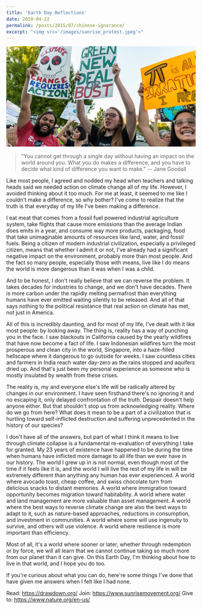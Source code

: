 ```yaml
---
title: 'Earth Day Reflections'
date: 2020-04-22
permalink: /posts/2015/07/chinese-ignorance/
excerpt: "<img src='/images/sunrise_protest.jpeg'>"
---
```


![alt_text](/images/sunrise_protest.jpeg)
<meta property="og:image" content="https://siddsach.github.io/images/china_coronavirus.jpeg" />

> "You cannot get through a single day without having an impact on the world around you. What you do makes a difference, and you have to decide what kind of difference you want to make." -- Jane Goodall

Like most people, I agreed and nodded my head when teachers and talking heads said we needed action on climate change all of my life. However, I avoided thinking about it too much. For me at least, it seemed to me like I couldn't make a difference, so why bother? I've come to realize that the truth is that everyday of my life I've been making a difference. 

I eat meat that comes from a fossil fuel powered industrial agriculture system, take flights that cause more emissions than the average Indian does emits in a year, and consume way more products, packaging, food that take unimaginable amounts of resources like land, water, and fossil fuels. Being a citizen of modern industrial civilization, especially a privileged citizen, means that whether I admit it or not, I've already had a significant negative impact on the environment, probably more than most people. And the fact so many people, especially those with means, live like I do means the world is more dangerous than it was when I was a child.

And to be honest, I don't really believe that we can reverse the problem. It takes decades for industries to change, and we don't have decades. There is more carbon under the rapidly melting permafrost than everything humans have ever emitted waiting silently to be released. And all of that says nothing to the political resistance that real action on climate has met, not just in America. 

All of this is incredibly daunting, and for most of my life, I've dealt with it like most people: by looking away. The thing is, reality has a way of punching you in the face. I saw blackouts in California caused by the yearly wildfires that have now become a fact of life. I saw Indonesian wildfires turn the most prosperous and clean city in the world, Singapore, into a haze-filled hellscape where it dangerous to go outside for weeks. I saw countless cities and farmers in India reach water day-zero as the rains stopped and aquifers dried up.  And that's just been my personal experience as someone who is mostly insulated by wealth from these crises. 

The reality is, my and everyone else's life will be radically altered by changes in our environment. I have seen firsthand there's no ignoring it and no escaping it, only delayed confrontation of the truth. Despair doesn't help anyone either. But that shouldn't stop us from acknowledging reality. Where do we go from here? What does it mean to be a part of a civilization that is hurtling toward self-inflicted destruction and suffering unprecedented in the history of our species? 

I don't have all of the answers, but part of what I think it means to live through climate collapse is a fundamental re-evaluation of everything I take for granted. My 23 years of existence have happened to be during the time when humans have inflicted more damage to all life than we ever have in our history. The world I grew up in is not normal, even though most of the time if it feels like it is, and the world I will live the rest of my life in will be extremely different than anything any human has ever experienced. A world where avocado toast, cheap coffee, and swiss chocolate turn from delicious snacks to distant memories. A world where immigration toward opportunity becomes migration toward habitability. A world where water and land management are more valuable than asset management. A world where the best ways to reverse climate change are also the best ways to adapt to it, such as nature-based approaches, reductions in consumption, and investment in communities. A world where some will use ingenuity to survive, and others will use violence.  A world where resilience is more important than efficiency. 

Most of all, it's a world where sooner or later, whether through redemption or by force, we will all learn that we cannot continue taking so much more from our planet than it can give. On this Earth Day, I'm thinking about how to live in that world, and I hope you do too.

If you're curious about what you can do, here're some things I've done that have given me answers when I felt like I had none.

Read: https://drawdown.org/
Join: https://www.sunrisemovement.org/
Give to: https://www.nature.org/en-us/

